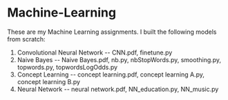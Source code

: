 # Machine-Learning
These are my Machine Learning assignments. I built the following models from scratch:
1. Convolutional Neural Network -- CNN.pdf, finetune.py
2. Naive Bayes -- Naive Bayes.pdf, nb.py, nbStopWords.py, smoothing.py, topwords.py, topwordsLogOdds.py
3. Concept Learning -- concept learning.pdf, concept learning A.py, concept learning B.py
4. Neural Network -- neural network.pdf, NN_education.py, NN_music.py
